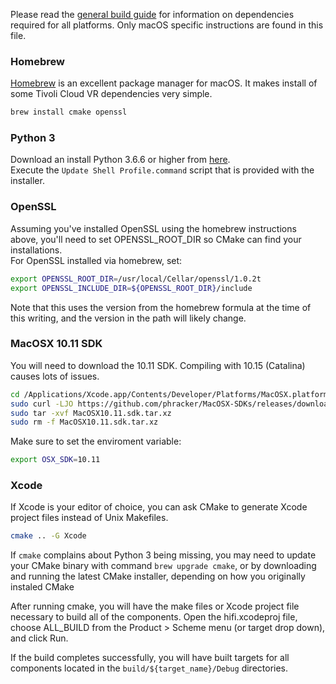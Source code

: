 Please read the [general build guide](BUILD.md) for information on dependencies required for all platforms. Only macOS specific instructions are found in this file.

### Homebrew

[Homebrew](https://brew.sh/) is an excellent package manager for macOS. It makes install of some Tivoli Cloud VR dependencies very simple.

```bash
brew install cmake openssl
```

### Python 3

Download an install Python 3.6.6 or higher from [here](https://www.python.org/downloads/).  
Execute the `Update Shell Profile.command` script that is provided with the installer.

### OpenSSL

Assuming you've installed OpenSSL using the homebrew instructions above, you'll need to set OPENSSL_ROOT_DIR so CMake can find your installations.  
For OpenSSL installed via homebrew, set:

```bash
export OPENSSL_ROOT_DIR=/usr/local/Cellar/openssl/1.0.2t
export OPENSSL_INCLUDE_DIR=${OPENSSL_ROOT_DIR}/include
```

Note that this uses the version from the homebrew formula at the time of this writing, and the version in the path will likely change.

### MacOSX 10.11 SDK

You will need to download the 10.11 SDK. Compiling with 10.15 (Catalina) causes lots of issues.

```bash
cd /Applications/Xcode.app/Contents/Developer/Platforms/MacOSX.platform/Developer/SDKs
sudo curl -LJO https://github.com/phracker/MacOSX-SDKs/releases/download/10.15/MacOSX10.11.sdk.tar.xz
sudo tar -xvf MacOSX10.11.sdk.tar.xz
sudo rm -f MacOSX10.11.sdk.tar.xz
```

Make sure to set the enviroment variable:

```bash
export OSX_SDK=10.11
```

### Xcode

If Xcode is your editor of choice, you can ask CMake to generate Xcode project files instead of Unix Makefiles.

```bash
cmake .. -G Xcode
```

If `cmake` complains about Python 3 being missing, you may need to update your CMake binary with command `brew upgrade cmake`, or by downloading and running the latest CMake installer, depending on how you originally instaled CMake

After running cmake, you will have the make files or Xcode project file necessary to build all of the components. Open the hifi.xcodeproj file, choose ALL_BUILD from the Product > Scheme menu (or target drop down), and click Run.

If the build completes successfully, you will have built targets for all components located in the `build/${target_name}/Debug` directories.
